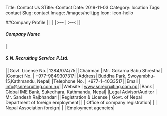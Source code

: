 Title: Contact Us
STitle: Contact
Date: 2019-11-03
Category: location
Tags: contact
Slug: contact
Image: /images/heli.jpg
Icon: icon-hello

##Company Profile
| | |
|:--- | :---:|
|<h5>Company Name </h5>|<h5>S.N. Recruiting Service P.Ltd.</h5>|
|Govt. License No.| 1284/074/75|
|Chairman | Mr. Gokarna Babu Shrestha|
|Contact No. | +977-9849307317|
|Address| Buddha Park, Swoyambhu-15,Kathmandu, Nepal|
|Telephone No. | +977-1-4033517|
|Email | info@snrecruiting.com.np|
|Website | www.snrecruiting.com.np|
|Bank | Global IME Bank, Sukedhara, Kathmandu, Nepal|
|Legal Advisor/Auditor | Mr. Sandesh Rajbhandari|
|Registration & License | Govt. of Nepal Department of foreign employment|
| | Office of company registration|
| | Nepal Association foreign|
| | Employment agencies|

<!-- <div itemscope itemtype="http://schema.org/Event">
 <a itemprop="url" href="nba-miami-philidelphia-game3.html">
 NBA Eastern Conference First Round Playoff Tickets:
 <span itemprop="name"> Miami Heat at Philadelphia 76ers - Game 3 (Home Game 1) </span>
 </a>
 <meta itemprop="startDate" content="2016-04-21T20:00">
 Thu, 04/21/16
 8:00 p.m.
 <div itemprop="location" itemscope itemtype="http://schema.org/Place">
 <a itemprop="url" href="wells-fargo-center.html">
 Wells Fargo Center
 </a>
 <div itemprop="address" itemscope itemtype="http://schema.org/PostalAddress">
 <span itemprop="addressLocality">Philadelphia</span>,
 <span itemprop="addressRegion">PA</span>
 </div>
 </div>
 <div itemprop="offers" itemscope itemtype="http://schema.org/AggregateOffer">
 Priced from: <span itemprop="lowPrice">$35</span>
 <span itemprop="offerCount">1938</span> tickets left
 </div>
</div> -->
